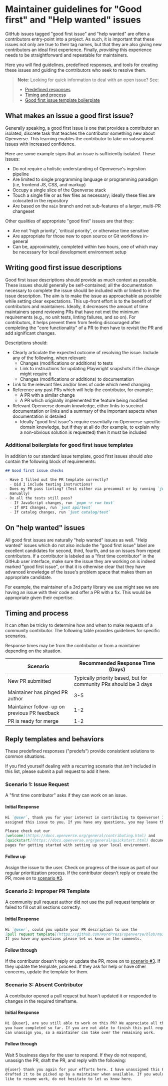 # Maintainer guidelines for "Good first" and "Help wanted" issues

GitHub issues tagged "good first issue" and "help wanted" are often a
contributors entry-point into a project. As such, it is important that these
issues not only are true to their tag names, but that they are also giving new
contributors an ideal first experience. Finally, _providing_ this experience
needs to be straightforward and repeatable for maintainers.

Here you will find guidelines, predefined responses, and tools for creating
these issues and guiding the contributors who seek to resolve them.

> **Note**: Looking for quick information to deal with an open issue? See:
>
> - [Predefined responses](#reply-templates-and-behaviors)
> - [Timing and process](#timing-and-process)
> - [Good first issue template boilerplate](#additional-boilerplate-for-good-first-issue-templates)

## What makes an issue a good first issue?

Generally speaking, a good first issue is one that provides a contributor an
isolated, discrete task that teaches the contributor something new about
Openverse. This learning enables the contributor to take on subsequent issues
with increased confidence.

Here are some example signs that an issue is sufficiently isolated. These
issues:

- Do not require a holistic understanding of Openverse's ingestion pipeline
- Are limited to single programming language or programming paradigm (i.e,
  frontend JS, CSS, and markup)
- Occupy a single slice of the Openverse stack
- Touch a single file or as few files as necessary; ideally these files are
  colocated in the repository
- Are based on the `main` branch and not sub-features of a larger, multi-PR
  changeset

Other qualities of appropriate "good first" issues are that they:

- Are not 'high priority', 'critical priority', or otherwise time sensitive
- Are appropriate for those new to open source or Git workflows in-general
- Can be, approximately, completed within two hours, one of which may be
  necessary for local development environment setup

## Writing good first issue descriptions

Good first issue descriptions should provide as much context as possible. These
issues should generally be self-contained; all the documentation necessary to
complete the issue should be included with or linked to in the issue
description. The aim is to make the issue as approachable as possible while
setting clear expectations. This up-front effort is to the benefit of
contributors and maintainers. Ideally, it decreases the amount of time
maintainers spend reviewing PRs that have not met the minimum requirements
(e.g., no unit tests, linting failures, and so on). For contributors, it helps
prevent them from feeling discouraged after completing the "core functionality"
of a PR to then have to revisit the PR and add significant changes.

Descriptions should:

- Clearly articulate the expected outcome of resolving the issue. Include any of
  the following, when relevant:
  - Changes (modifications or additions) to tests
  - Link to instructions for updating Playwright snapshots if the change might
    require it
  - Changes (modifications or additions) to documentation
- Link to the relevant files and/or lines of code which need changing
- Reference any past PRs which will help the contributor, for example:
  - A PR with a similar change
  - A PR which originally implemented the feature being modified
- Relevant Openverse domain knowledge, either links to succinct documentation or
  links and a summary of the important aspects when documentation is detailed
  - Ideally "good first issue"s require essentially no Openverse-specific domain
    knowledge, but if they at all do (for example, to explain why a non-obvious
    solution is requested) then it must be included

### Additional boilerplate for good first issue templates

In addition to our standard issue template, good first issues should _also_
contain the following block of requirements:

```md
## Good first issue checks

- Have I filled out the PR template correctly?
  - Did I include testing instructions?
- Does my PR pass linting? (Test either via precommit or by running `just lint`
  manually)
- Do all the tests still pass?
  - If JavaScript changes, run `pnpm -r run test`
  - If API changes, run `just api/test`
  - If catalog changes, run `just catalog/test`
```

## On "help wanted" issues

All good first issues are naturally "help wanted" issues as well. "Help wanted"
issues which do not also include the "good first issue" label are excellent
candidates for second, third, fourth, and so on issues from repeat contributors.
If a contributor is labeled as a "first time contributor" in the GitHub user
interface, make sure the issue they are working on is indeed marked "good first
issue", or that it is otherwise clear that they have advanced knowledge of the
issue's problem space that makes them an appropriate candidate.

For example, the maintainer of a 3rd party library we use might see we are
having an issue with their code and offer a PR with a fix. This would be
appropriate given their expertise.

## Timing and process

It can often be tricky to determine how and when to make requests of a community
contributor. The following table provides guidelines for specific scenarios.

Response times may be from the contributor _or_ from a maintainer depending on
the situation.

| Scenario                                     | Recommended Response Time (Days)                                 |
| -------------------------------------------- | ---------------------------------------------------------------- |
| New PR submitted                             | Typically priority based, but for community PRs should be 3 days |
| Maintainer has pinged PR author              | 3-5                                                              |
| Maintainer follow-up on previous PR feedback | 1-2                                                              |
| PR is ready for merge                        | 1-2                                                              |

## Reply templates and behaviors

These predefined responses ("predefs") provide consistient solutions to common
situations.

If you find yourself dealing with a recurring scenario that _isn't_ included in
this list, please submit a pull request to add it here.

### Scenario 1: Issue Request

A "first time contributor" asks if they can work on an issue.

#### Initial Response

```md
Hi `@user`, thank you for your interest in contributing to Openverse! I've
assigned this issue to you. If you have any questions, you may leave them here.

Please check out our
[welcome](https://docs.openverse.org/general/contributing.html) and
[quickstart](https://docs.openverse.org/general/quickstart.html) documentation
pages for getting started with setting up your local environment.
```

#### Follow up

Assign the issue to the user. Check on progress of the issue as part of our
regular prioritization process. If the contributor doesn't reply or create the
PR, move on to [scenario #3](#scenario-3-absent-contributor).

### Scenario 2: Improper PR Template

A community pull request author did not use the pull request template or failed
to fill out all sections correctly.

#### Initial Response

```md
Hi `@user`, could you update your PR description to use the
[pull request template](https://github.com/WordPress/openverse/blob/main/.github/PULL_REQUEST_TEMPLATE/pull_request_template.md)?
If you have any questions please let us know in the comments.
```

#### Follow through

If the contributor doesn't reply or update the PR, move on to
[scenario #3](#scenario-3-absent-contributor). If they update the template,
proceed. If they ask for help or have other concerns, update the template for
them.

### Scenario 3: Absent Contributor

A contributor opened a pull request but hasn't updated it or responded to
changes in the required timeframe.

#### Initial Response

```md
Hi {@user}, are you still able to work on this PR? We appreciate all the work
you have completed so far. If you are not able to finish this pull request we
can unassign you, so a maintainer can take over the remaining work.
```

#### Follow through

Wait 5 business days for the user to respond. If they do not respond, unassign
the PR, draft the PR, and reply with the following:

```md
@{user} thank you again for your efforts here. I have unassigned this PR and
drafted it to be picked up by a maintainer when available. If you would ever
like to resume work, do not hesitate to let us know here.
```
